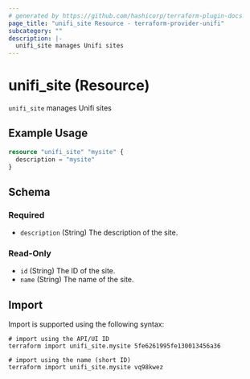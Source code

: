 ```yaml
---
# generated by https://github.com/hashicorp/terraform-plugin-docs
page_title: "unifi_site Resource - terraform-provider-unifi"
subcategory: ""
description: |-
  unifi_site manages Unifi sites
---
```


# unifi_site (Resource)

`unifi_site` manages Unifi sites

## Example Usage

```terraform
resource "unifi_site" "mysite" {
  description = "mysite"
}
```

<!-- schema generated by tfplugindocs -->
## Schema

### Required

- `description` (String) The description of the site.

### Read-Only

- `id` (String) The ID of the site.
- `name` (String) The name of the site.

## Import

Import is supported using the following syntax:

```shell
# import using the API/UI ID
terraform import unifi_site.mysite 5fe6261995fe130013456a36

# import using the name (short ID)
terraform import unifi_site.mysite vq98kwez
```
